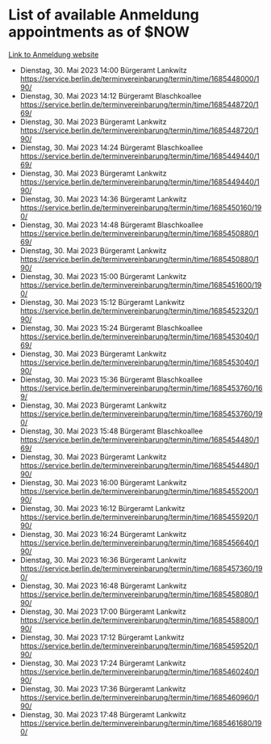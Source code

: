 # List of available Anmeldung appointments as of $NOW
[Link to Anmeldung website](https://service.berlin.de/terminvereinbarung/termin/tag.php?termin=1&anliegen[]=120686&dienstleisterlist=122210,122217,327316,122219,327312,122227,327314,122231,327346,122243,327348,122254,122252,329742,122260,329745,122262,329748,122271,327278,122273,327274,122277,327276,330436,122280,327294,122282,327290,122284,327292,122291,327270,122285,327266,122286,327264,122296,327268,150230,329760,122297,327286,122294,327284,122312,329763,122314,329775,122304,327330,122311,327334,122309,327332,317869,122281,327352,122279,329772,122283,122276,327324,122274,327326,122267,329766,122246,327318,122251,327320,122257,327322,122208,327298,122226,327300&herkunft=http%3A%2F%2Fservice.berlin.de%2Fdienstleistung%2F120686%2F)
- Dienstag, 30. Mai 2023 14:00 Bürgeramt Lankwitz https://service.berlin.de/terminvereinbarung/termin/time/1685448000/190/
- Dienstag, 30. Mai 2023 14:12 Bürgeramt Blaschkoallee https://service.berlin.de/terminvereinbarung/termin/time/1685448720/169/
- Dienstag, 30. Mai 2023  Bürgeramt Lankwitz https://service.berlin.de/terminvereinbarung/termin/time/1685448720/190/
- Dienstag, 30. Mai 2023 14:24 Bürgeramt Blaschkoallee https://service.berlin.de/terminvereinbarung/termin/time/1685449440/169/
- Dienstag, 30. Mai 2023  Bürgeramt Lankwitz https://service.berlin.de/terminvereinbarung/termin/time/1685449440/190/
- Dienstag, 30. Mai 2023 14:36 Bürgeramt Lankwitz https://service.berlin.de/terminvereinbarung/termin/time/1685450160/190/
- Dienstag, 30. Mai 2023 14:48 Bürgeramt Blaschkoallee https://service.berlin.de/terminvereinbarung/termin/time/1685450880/169/
- Dienstag, 30. Mai 2023  Bürgeramt Lankwitz https://service.berlin.de/terminvereinbarung/termin/time/1685450880/190/
- Dienstag, 30. Mai 2023 15:00 Bürgeramt Lankwitz https://service.berlin.de/terminvereinbarung/termin/time/1685451600/190/
- Dienstag, 30. Mai 2023 15:12 Bürgeramt Lankwitz https://service.berlin.de/terminvereinbarung/termin/time/1685452320/190/
- Dienstag, 30. Mai 2023 15:24 Bürgeramt Blaschkoallee https://service.berlin.de/terminvereinbarung/termin/time/1685453040/169/
- Dienstag, 30. Mai 2023  Bürgeramt Lankwitz https://service.berlin.de/terminvereinbarung/termin/time/1685453040/190/
- Dienstag, 30. Mai 2023 15:36 Bürgeramt Blaschkoallee https://service.berlin.de/terminvereinbarung/termin/time/1685453760/169/
- Dienstag, 30. Mai 2023  Bürgeramt Lankwitz https://service.berlin.de/terminvereinbarung/termin/time/1685453760/190/
- Dienstag, 30. Mai 2023 15:48 Bürgeramt Blaschkoallee https://service.berlin.de/terminvereinbarung/termin/time/1685454480/169/
- Dienstag, 30. Mai 2023  Bürgeramt Lankwitz https://service.berlin.de/terminvereinbarung/termin/time/1685454480/190/
- Dienstag, 30. Mai 2023 16:00 Bürgeramt Lankwitz https://service.berlin.de/terminvereinbarung/termin/time/1685455200/190/
- Dienstag, 30. Mai 2023 16:12 Bürgeramt Lankwitz https://service.berlin.de/terminvereinbarung/termin/time/1685455920/190/
- Dienstag, 30. Mai 2023 16:24 Bürgeramt Lankwitz https://service.berlin.de/terminvereinbarung/termin/time/1685456640/190/
- Dienstag, 30. Mai 2023 16:36 Bürgeramt Lankwitz https://service.berlin.de/terminvereinbarung/termin/time/1685457360/190/
- Dienstag, 30. Mai 2023 16:48 Bürgeramt Lankwitz https://service.berlin.de/terminvereinbarung/termin/time/1685458080/190/
- Dienstag, 30. Mai 2023 17:00 Bürgeramt Lankwitz https://service.berlin.de/terminvereinbarung/termin/time/1685458800/190/
- Dienstag, 30. Mai 2023 17:12 Bürgeramt Lankwitz https://service.berlin.de/terminvereinbarung/termin/time/1685459520/190/
- Dienstag, 30. Mai 2023 17:24 Bürgeramt Lankwitz https://service.berlin.de/terminvereinbarung/termin/time/1685460240/190/
- Dienstag, 30. Mai 2023 17:36 Bürgeramt Lankwitz https://service.berlin.de/terminvereinbarung/termin/time/1685460960/190/
- Dienstag, 30. Mai 2023 17:48 Bürgeramt Lankwitz https://service.berlin.de/terminvereinbarung/termin/time/1685461680/190/
